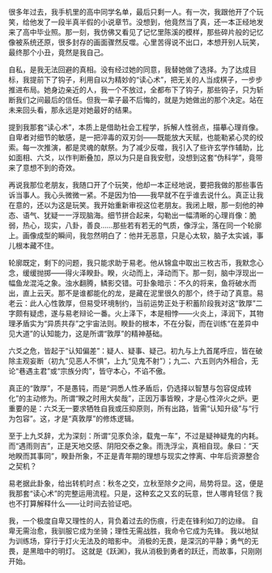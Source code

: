 很多年过去，我手机里的高中同学名单，最后只剩一人。有一次，我跟他开了个玩笑，给他发了一段半真半假的小说章节。没想到，他竟然当了真，还一本正经地发来了高中毕业照。那一刻，我仿佛又看见了记忆里陈溪的模样，那些碎片般的记忆像被系统还原，很多封存的画面骤然反噬。心里苦得说不出口，本想开别人玩笑，最终那个小丑，竟然是我自己。

自私，是我无法回避的真相。没有经过她的同意，我替她做了选择。为了达成目标，我提前下了钩子，利用自以为精妙的“读心术”，把无关的人当成棋子，一步步推进布局。她身边亲近的人，我一个不放过，全都布下了钩子，那些钩子，只为斩断我们之间最后的信任。但我一辈子最不后悔的，就是为她做出的那个决定。站在未来回头看，那永远是对她最好的结果。 

提到我那套“读心术”，本质上是借助社会工程学，拆解人性弱点，描摹心理肖像。自卑者对细节的敏感，是一把淬毒的双刃剑——既能放大天赋，也能勒紧心灵的绞索。每一次推演，都是灵魂的献祭。为了减少反噬，我引入了些许玄学作辅助，比如面相、六爻，以作判断叠加，原以为只是自我安慰，没想到这套“伪科学”，竟带来了意想不到的奇效。

再说我那位老朋友，我随口开了个玩笑，他却一本正经地说，要把我做的那些事告诉当事人。我心头微微一紧。不是因为怕——我早就不在乎谁去说什么。真正让我在意的，还以为这是玩笑。我开始重新审视这位老朋友。我闭上眼，那一刻他的神态、语气、犹疑一一浮现脑海。细节拼合起来，勾勒出一幅清晰的心理肖像：脆弱，热心，现实，八卦，善良……那些若有若无的气质，像浮尘，落在同一个轮廓上。画像成型的瞬间，我忽然明白了：他并无恶意，只是心太软，脑子太实诚，事儿根本藏不住。

轮廓既定，剩下的问题，我只能求助于易老。他从锦盒中取出三枚古币，我默念心念，缓缓抛掷——得火泽睽卦。睽，火动而上，泽动而下。那一刻，脑中浮现出一幅鱼龙混沌之象。浊水翻腾，鳞影交错。可卦象暗示：不久的将来，鱼将破水而出，直上云天。那不是谁都能化的龙，是藏在泥里很久的那个，终于动了真意。易老云：此人心性敦厚，但易受环境制约，当前运势正处于积蓄阶段我对这“敦厚”二字颇有疑虑，遂与易老辩论一番。火上泽下，本是相悖——火炎上，泽润下，其物理矛盾实为“异质共存”之宇宙法则。睽卦的根本，不在分裂，而在训练“在差异中见大道”的认知能力，这是所谓“敦厚”的精神基础。

六爻之危，皆起于“认知偏差”：疑人、疑事、疑己。初九与上九首尾呼应，皆在破除主观妄断（初九“见恶人不惧”，上九“见鬼不射”）；九二、六五则内外相合，无论“巷遇主君”或“宗族分肉”，皆守本心，不谄不傲。

真正的“敦厚”，不是愚钝，而是“洞悉人性矛盾后，仍选择以智慧与包容促成转化”的主动修为。所谓“睽之时用大矣哉”，正因万事皆睽，才是心性淬火之炉。更重要的是：六爻无一要求牺牲自我或压抑原则，所有出路，皆需“认知升级”与“行为包容”。这，才是“真敦厚”的修炼逻辑。

至于上九爻辞，尤为深刻：所谓“见豕负涂，载鬼一车”，不过是疑神疑鬼的内耗。而“遇雨则吉”，正是天地交感、阴阳交泰之象。雨洗浮尘，真相自现。彖曰：“天地睽而其事同”，睽卦所象，不正是青年期的理想与现实之悖离、中年后资源整合之契机？

易老据此卦象，给出转机时点：秋冬之交，立秋至除夕之间，局势将显。这，便是我那套“读心术”的完整运用流程。只是，这种玄之又玄的玩意，世人哪肯轻信？我也不打算解释什么——让时间去验证吧。


我，一个极度自卑又理性的人，背负着过去的伤痕，行走在锋利如刀的边缘。
自卑无需治愈，我驯服它成为坐骑；理性无需战胜，我命令它成为先锋。
我以地狱为训练场，穿行于灯火无法及的暗影中。
消极的无畏，是深沉的平静；勇气的无畏，是黑暗中的明灯。
这就是《跃渊》，我从消极到勇者的跃迁，而故事，只刚刚开始。